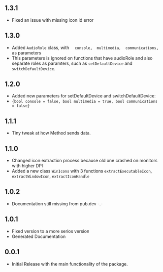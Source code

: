 ## 1.3.1
* Fixed an issue with missing icon id error

## 1.3.0

* Added `AudioRole` class, with `  console,  multimedia,  communications,` as parameters
* This parameters is ignored on functions that have audioRole and also separate roles as paramters, such as `setDefaultDevice` and `switchDefaultDevice`.

## 1.2.0

* Added new parameters for setDefaultDevice and switchDefaultDevice:
* `{bool console = false, bool multimedia = true, bool communications = false}`

## 1.1.1

* Tiny tweak at how Method sends data.
  
## 1.1.0

* Changed icon extraction process because old one crashed on monitors with higher DPI
* Added a new class `WinIcons` with 3 functions `extractExecutableIcon`, `extractWindowIcon`, `extractIconHandle`

## 1.0.2

* Documentation still missing from pub.dev -.-

## 1.0.1

* Fixed version to a more serios version
* Generated Documentation

## 0.0.1

* Initial Release with the main functionality of the package.

